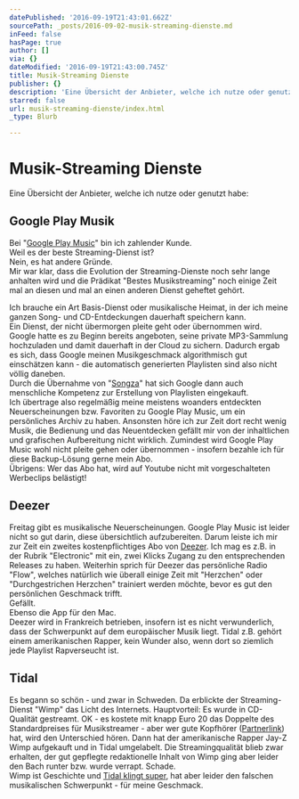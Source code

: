 ```yaml
---
datePublished: '2016-09-19T21:43:01.662Z'
sourcePath: _posts/2016-09-02-musik-streaming-dienste.md
inFeed: false
hasPage: true
author: []
via: {}
dateModified: '2016-09-19T21:43:00.745Z'
title: Musik-Streaming Dienste
publisher: {}
description: 'Eine Übersicht der Anbieter, welche ich nutze oder genutzt habe:'
starred: false
url: musik-streaming-dienste/index.html
_type: Blurb

---
```

# Musik-Streaming Dienste

Eine Übersicht der Anbieter, welche ich nutze oder genutzt habe:

## Google Play Musik

Bei "[Google Play Music][0]" bin ich zahlender Kunde.   
Weil es der beste Streaming-Dienst ist?   
Nein, es hat andere Gründe.   
Mir war klar, dass die Evolution der Streaming-Dienste noch sehr lange anhalten wird und die Prädikat "Bestes Musikstreaming" noch einige Zeit mal an diesen und mal an einen anderen Dienst geheftet gehört.

Ich brauche ein Art Basis-Dienst oder musikalische Heimat, in der ich meine ganzen Song- und CD-Entdeckungen dauerhaft speichern kann.   
Ein Dienst, der nicht übermorgen pleite geht oder übernommen wird.   
Google hatte es zu Beginn bereits angeboten, seine private MP3-Sammlung hochzuladen und damit dauerhaft in der Cloud zu sichern. Dadurch ergab es sich, dass Google meinen Musikgeschmack algorithmisch gut einschätzen kann - die automatisch generierten Playlisten sind also nicht völlig daneben.   
Durch die Übernahme von "[Songza][1]" hat sich Google dann auch menschliche Kompetenz zur Erstellung von Playlisten eingekauft.  
Ich übertrage also regelmäßig meine meistens woanders entdeckten Neuerscheinungen bzw. Favoriten zu Google Play Music, um ein persönliches Archiv zu haben. Ansonsten höre ich zur Zeit dort recht wenig Musik, die Bedienung und das Neuentdecken gefällt mir von der inhaltlichen und grafischen Aufbereitung nicht wirklich. Zumindest wird Google Play Music wohl nicht pleite gehen oder übernommen - insofern bezahle ich für diese Backup-Lösung gerne mein Abo.  
Übrigens: Wer das Abo hat, wird auf Youtube nicht mit vorgeschalteten Werbeclips belästigt!

## Deezer

Freitag gibt es musikalische Neuerscheinungen. Google Play Music ist leider nicht so gut darin, diese übersichtlich aufzubereiten. Darum leiste ich mir zur Zeit ein zweites kostenpflichtiges Abo von [Deezer][2]. Ich mag es z.B. in der Rubrik "Electronic" mit ein, zwei Klicks Zugang zu den entsprechenden Releases zu haben. Weiterhin sprich für Deezer das persönliche Radio "Flow", welches natürlich wie überall einige Zeit mit "Herzchen" oder "Durchgestrichen Herzchen" trainiert werden möchte, bevor es gut den persönlichen Geschmack trifft.   
Gefällt.   
Ebenso die App für den Mac.   
Deezer wird in Frankreich betrieben, insofern ist es nicht verwunderlich, dass der Schwerpunkt auf dem europäischer Musik liegt. Tidal z.B. gehört einem amerikanischen Rapper, kein Wunder also, wenn dort so ziemlich jede Playlist Rapverseucht ist.

## Tidal

Es begann so schön - und zwar in Schweden. Da erblickte der Streaming-Dienst "Wimp" das Licht des Internets. Hauptvorteil: Es wurde in CD-Qualität gestreamt. OK - es kostete mit knapp Euro 20 das Doppelte des Standardpreises für Musikstreamer - aber wer gute Kopfhörer ([Partnerlink][3]) hat, wird den Unterschied hören. Dann hat der amerikanische Rapper Jay-Z Wimp aufgekauft und in Tidal umgelabelt. Die Streamingqualität blieb zwar erhalten, der gut gepflegte redaktionelle Inhalt von Wimp ging aber leider den Bach runter bzw. wurde verrapt. Schade.   
Wimp ist Geschichte und [Tidal klingt super][4], hat aber leider den falschen musikalischen Schwerpunkt - für meine Geschmack.

[0]: https://play.google.com/music/listen
[1]: https://en.wikipedia.org/wiki/Songza
[2]: https://www.deezer.com/
[3]: https://www.amazon.de/gp/search/ref=as_li_qf_sp_sr_tl?ie=UTF8&camp=1638&creative=6742&index=aps&keywords=dac%20kopfh%C3%B6rerverst%C3%A4rker&linkCode=ur2&tag=dulsbergde
[4]: http://tidal.com/de
